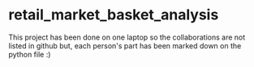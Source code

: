 ﻿# retail_market_basket_analysis

This project has been done on one laptop so the collaborations are not listed in github but, each person's part has been marked down on the python file :)

